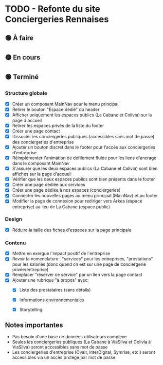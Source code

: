 # TODO - Refonte du site Conciergeries Rennaises

## 🟢 À faire

## 🟡 En cours

## 🟢 Terminé

### Structure globale
- [x] Créer un composant MainNav pour le menu principal
- [x] Retirer le bouton "Espace dédié" du header
- [x] Afficher uniquement les espaces publics (La Cabane et Colivia) sur la page d'accueil
- [x] Retirer les espaces privés de la liste du footer
- [x] Créer une page contact
- [x] Dissocier les conciergeries publiques (accessibles sans mot de passe) des conciergeries d'entreprise
- [x] Ajouter un bouton discret dans le footer pour l'accès aux conciergeries d'entreprise
- [x] Réimplémenter l'animation de défilement fluide pour les liens d'ancrage dans le composant MainNav
- [x] S'assurer que les deux espaces publics (La Cabane et Colivia) sont bien affichés sur la page d'accueil
- [x] Vérifier que les deux espaces publics sont bien présents dans le footer
- [x] Créer une page dédiée aux services
- [x] Créer une page dédiée à nos espaces (conciergeries)
- [x] Connecter les nouvelles pages au menu principal (MainNav) et au footer
- [x] Modifier la page de connexion pour rediriger vers Arkea (espace entreprise) au lieu de La Cabane (espace public)

### Design
- [x] Réduire la taille des fiches d'espaces sur la page principale

### Contenu
- [x] Mettre en exergue l'impact positif de l'entreprise
- [x] Revoir la nomenclature : "services" pour les entreprises, "prestations" pour les salariés (donc quand on est sur une page de conciergerie privée/entreprise)
- [x] Remplacer "réserver ce service" par un lien vers la page contact
- [x] Ajouter une rubrique "à propos" avec:
  - [x] Liste des prestataires (sans détails)
  - [x] Informations environnementales
  - [x] Storytelling


## Notes importantes
- Pas besoin d'une base de données utilisateurs complexe
- Seules les conciergeries publiques (La Cabane à ViaSilva et Colivia à ViaSilva) seront accessibles sans mot de passe
- Les conciergeries d'entreprise (Ovalt, InterDigital, Symrise, etc.) seront accessibles via un accès protégé par mot de passe 